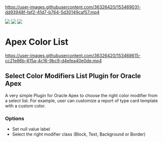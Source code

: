 https://user-images.githubusercontent.com/36326420/153469031-dd93948f-faf2-41d7-b764-5d30149caf57.mp4

![](https://img.shields.io/badge/ORACLE-APEX-success.svg) ![](https://img.shields.io/badge/Plug--in_Type-Item-orange.svg) ![](https://img.shields.io/badge/Available%20for%20Apex-20.1%20or%20above-blue)

# Apex Color List

https://user-images.githubusercontent.com/36326420/153468615-cc21e66b-615a-4c16-9bc9-d4efea40e0de.mp4

## Select Color Modifiers List Plugin for Oracle Apex

A very simple Plugin for Oracle Apex to choose the right color modifier from a select list.
For example, user can customize a report of type card template with a custom color.

### Options

 - Set null value label
 - Select the right modifier class (Block, Text, Background or Border)




